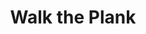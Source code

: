 ---
pid: WS143
title: Walk the Plank
location_transcription: Every State
zipcode: NJ08520
outside_phl: Hightstown NJ
neighborhood: 
age: '7.5'
age_range: 6-13
instagram: 
image_file_name: WS_143.jpg
proposal_transcription: |-
  //Please wear swimwear//
  //chains to climb//
  //diving board//
  //pool//
topic: Sports
topic_summary: '0'
type: Infrastructure,Interactive,Space
keywords_other: 
credit: Zelda Marie Madrigal
image_labels: 
twitter: 
facebook: 
permalink: "/monuments/ws143/"
layout: item-page
---